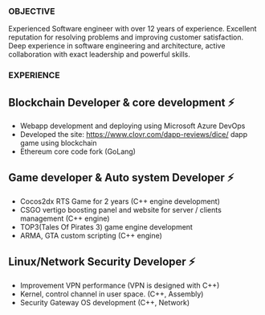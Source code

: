 ### OBJECTIVE
Experienced Software engineer with over 12 years of experience. Excellent reputation for resolving problems and improving customer satisfaction.
Deep experience in software engineering and architecture, active collaboration with exact leadership and powerful skills.

### EXPERIENCE

## Blockchain Developer & core development ⚡
- Webapp development and deploying using Microsoft Azure DevOps
- Developed the site: https://www.clovr.com/dapp-reviews/dice/ dapp game using blockchain
- Ethereum core code fork (GoLang)

## Game developer & Auto system Developer ⚡
- Cocos2dx RTS Game for 2 years (C++ engine development)
- CSGO vertigo boosting panel and website for server / clients management (C++ engine)
- TOP3(Tales Of Pirates 3) game engine development
- ARMA, GTA custom scripting (C++ engine)

## Linux/Network Security Developer ⚡
- Improvement VPN performance (VPN is designed with C++)
- Kernel, control channel in user space. (C++, Assembly)
- Security Gateway OS development (C++, Network)

<!--
**Clearshine2021/Clearshine2021** is a ✨ _special_ ✨ repository because its `README.md` (this file) appears on your GitHub profile.

Here are some ideas to get you started:

- 🔭 I’m currently working on ...
- 🌱 I’m currently learning ...
- 👯 I’m looking to collaborate on ...
- 🤔 I’m looking for help with ...
- 💬 Ask me about ...
- 📫 How to reach me: ...
- 😄 Pronouns: ...
- ⚡ Fun fact: ...
-->
